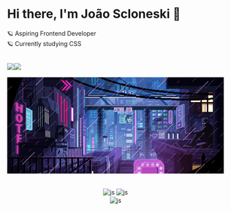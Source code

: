 <main>
 <!--
**jscloneski/jscloneski** is a ✨ _special_ ✨ repository because its `README.md` (this file) appears on your GitHub profile.
-->

### <h1> Hi there, I'm João Scloneski 🚀 </h1>

🪐 Aspiring Frontend Developer
<br>
🪐 Currently studying CSS

<br>

<!--
Linkedin and email hyperlink
-->
 
  <div style="display: flex">
    <a 
       href="https://www.linkedin.com/in/jscloneskidev/" target="_blank" rel="noopener">
       <img src="https://img.shields.io/badge/-LinkedIn-%230077B5?style=for-the-badge&logo=linkedin&logoColor=white">
    </a>
    <a 
       href="mailto: jscloneski.dev@gmail.com" target="_blank">
       <img src="https://img.shields.io/badge/-Gmail-%23333?style=for-the-badge&logo=gmail&logoColor=white">
    </a>
  </div>

<!--
Gif:
-->
![](giphy.gif)

<br>

<!--
Read me status:
-->

  <div align="center">
   <img height=160em align="center" src="https://github-readme-stats.vercel.app/api?username=jscloneski&show_icons=true&hide=contribs,prs&theme=tokyonight" alt="js" />
   <img height=160em align="center" src="http://github-readme-streak-stats.herokuapp.com?user=jscloneski&theme=tokyonight" alt="js" />
  </div>


  <div align="center">
   <img height=160em align="center" src="https://github-readme-stats.vercel.app/api/top-langs/?username=jscloneski&layout=compact&theme=tokyonight" alt="js" />
  </div>


<br>

</main>
